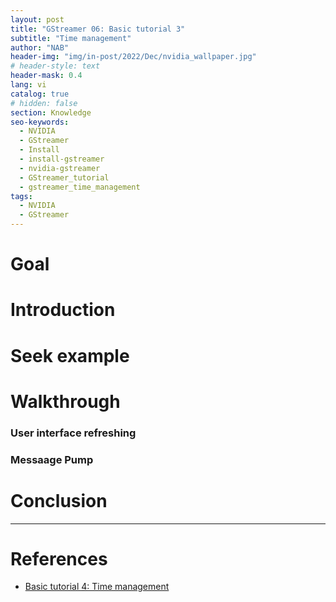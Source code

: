```yaml
---
layout: post
title: "GStreamer 06: Basic tutorial 3"
subtitle: "Time management"
author: "NAB"
header-img: "img/in-post/2022/Dec/nvidia_wallpaper.jpg"
# header-style: text
header-mask: 0.4
lang: vi
catalog: true
# hidden: false
section: Knowledge
seo-keywords:
  - NVIDIA
  - GStreamer
  - Install
  - install-gstreamer
  - nvidia-gstreamer
  - GStreamer_tutorial
  - gstreamer_time_management
tags:
  - NVIDIA
  - GStreamer
---
```


# Goal

# Introduction

# Seek example

# Walkthrough

### User interface refreshing

### Messaage Pump

# Conclusion

----

# References

* [Basic tutorial 4: Time management](https://gstreamer.freedesktop.org/documentation/tutorials/basic/time-management.html?gi-language=c)
